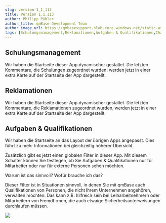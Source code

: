 ```yaml
---
slug: version-1_1_113
title: Version 1.1.113
author: Philipp Pähler
author_title: qmBase Development Team
author_image_url: https://qmbasesupport.blob.core.windows.net/static-assets/img/persons/paehler_round.png
tags: [Schulungsmanagement,Reklamationen,Aufgaben & Qualifikationen,Changelog]
---
```

## Schulungsmanagement

Wir haben die Startseite dieser App dynamischer gestaltet. Die letzten Kommentare, die Schulungen zugeordnet wurden, werden jetzt in einer extra Karte auf der Startseite der App dargestellt.

## Reklamationen

Wir haben die Startseite dieser App dynamischer gestaltet. Die letzten Kommentare, die Reklamationen zugeordnet wurden, werden jetzt in einer extra Karte auf der Startseite der App dargestellt.

## Aufgaben & Qualifikationen

Wir haben die Startseite an das Layout der übrigen Apps angepasst. Dies führt zu mehr Informationen bei gleichzeitig höherer Übersicht.

Zusätzlich gibt es jetzt einen globalen Filter in dieser App. Mit diesem Schalter können Sie festlegen, ob Sie Aufgaben & Qualifikationen nur für Mitarbeiter oder nur für externe Personen sehen möchten.

Warum ist das sinnvoll? Wofür brauche ich das?

Dieser Filter ist in Situationen sinnvoll, in denen Sie mit qmBase auch Qualifikationen von Personen, die nicht Ihrem Unternehmen angehören, verwalten möchten. Das kann z.B. hilfreich sein bei Leiharbeitnehmern oder Mitarbeitern von Fremdfirmen, die auch etwaige Sicherheitsunterweisungen durchlaufen müssen. 

![](https://caqadmin.blob.core.windows.net/releasenotes/99-images/mceclip0.png)